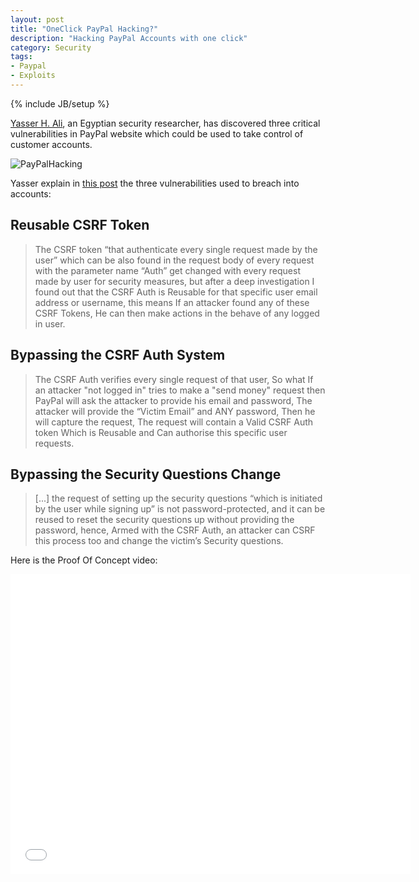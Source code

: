 ```yaml
---
layout: post
title: "OneClick PayPal Hacking?"
description: "Hacking PayPal Accounts with one click"
category: Security
tags:
- Paypal
- Exploits
---
```

{% include JB/setup %}

[Yasser H. Ali](http://yasserali.com/), an Egyptian security researcher, has discovered three critical vulnerabilities in PayPal website which could be used to take control of customer accounts.

![PayPalHacking](http://yasserali.com/wp-content/uploads/2014/10/Screen-Shot-2014-08-13-at-12.20.52-AM.png)
<!-- more -->
Yasser explain in [this post](http://yasserali.com/hacking-paypal-accounts-with-one-click/) the three vulnerabilities used to breach into accounts:

Reusable CSRF Token
----

>The CSRF token “that authenticate every single request made by the user” which can be also found in the request body of every request with the parameter name “Auth” get changed with every request made by user for security measures, but after a deep investigation I found out that the CSRF Auth is Reusable for that specific user email address or username, this means If an attacker found any of these CSRF Tokens, He can then make actions in the behave of any logged in user.

Bypassing the CSRF Auth System
---

>The CSRF Auth verifies every single request of that user, So what If an attacker "not logged in" tries to make a "send money" request then PayPal will ask the attacker to provide his email and password, The attacker will provide the “Victim Email” and ANY password, Then he will capture the request, The request will contain a Valid CSRF Auth token Which is Reusable and Can authorise this specific user requests. 

Bypassing the Security Questions Change
--

>[...] the request of setting up the security questions “which is initiated by the user while signing up” is not password-protected, and it can be reused to reset the security questions up without providing the password, hence, Armed with the CSRF Auth, an attacker can CSRF this process too and change the victim’s Security questions.

Here is the Proof Of Concept video:

<iframe width="640" height="480" src="//www.youtube.com/embed/KoFFayw58ZQ" frameborder="0" allowfullscreen></iframe>
